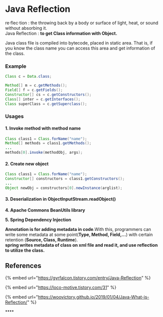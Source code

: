 # Java Reflection

re·flec·tion : the throwing back by a body or surface of light, heat, or sound without absorbing it.  
Java Reflection : **to get Class information with Object.**

Java class file is compiled into bytecode, placed in static area. That is, if you know the class name you can access this area and get information of the class.

### Example

```java
Class c = Data.class;

Method[] m = c.getMethods();                     
Field[] f = c.getFields();
Constructor[] cs = c.getConstructors();
Class[] inter = c.getInterfaces();
Class superClass = c.getSuperclass();
```

### Usages

#### **1. Invoke method with method name**

```java
Class class1 = Class.forName("name");
Method[] methods = class1.getMethods();
...
methods[0].invoke(methodObj, args);
```

#### **2. Create new object**

```java
Class class1 = Class.forName("name");
Constructor[] constructors = class1.getConstructors();
...
Object newObj = constructors[0].newInstance(arglist);
```

#### 3. Deserialization in ObjectInputStream.readObject\(\)

**4. Apache Commons BeanUtils library**

**5. Spring Dependency Injection**

**Annotation is for adding metadata in code**.With this, programmers can write some metadata at some point\(**Type, Method, Field,...**\) with certain retention \(**Source, Class, Runtime**\).  
**spring writes metadata of class on xml file and read it, and use reflection to utilize the class.**



## References

{% embed url="https://gyrfalcon.tistory.com/entry/Java-Reflection" %}

{% embed url="https://loco-motive.tistory.com/31" %}

{% embed url="https://woovictory.github.io/2019/01/04/Java-What-is-Reflection/" %}

\*\*\*\*

